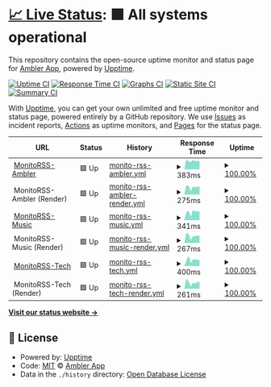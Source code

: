 # [📈 Live Status](https://discord.status.ambler.app): <!--live status--> **🟩 All systems operational**

This repository contains the open-source uptime monitor and status page for [Ambler App](https://discord.status.ambler.app), powered by [Upptime](https://github.com/upptime/upptime).

[![Uptime CI](https://github.com/amblerapp/status-discord/workflows/Uptime%20CI/badge.svg)](https://github.com/amblerapp/status-discord/actions?query=workflow%3A%22Uptime+CI%22)
[![Response Time CI](https://github.com/amblerapp/status-discord/workflows/Response%20Time%20CI/badge.svg)](https://github.com/amblerapp/status-discord/actions?query=workflow%3A%22Response+Time+CI%22)
[![Graphs CI](https://github.com/amblerapp/status-discord/workflows/Graphs%20CI/badge.svg)](https://github.com/amblerapp/status-discord/actions?query=workflow%3A%22Graphs+CI%22)
[![Static Site CI](https://github.com/amblerapp/status-discord/workflows/Static%20Site%20CI/badge.svg)](https://github.com/amblerapp/status-discord/actions?query=workflow%3A%22Static+Site+CI%22)
[![Summary CI](https://github.com/amblerapp/status-discord/workflows/Summary%20CI/badge.svg)](https://github.com/amblerapp/status-discord/actions?query=workflow%3A%22Summary+CI%22)

With [Upptime](https://upptime.js.org), you can get your own unlimited and free uptime monitor and status page, powered entirely by a GitHub repository. We use [Issues](https://github.com/amblerapp/status-discord/issues) as incident reports, [Actions](https://github.com/amblerapp/status-discord/actions) as uptime monitors, and [Pages](https://discord.status.ambler.app) for the status page.

<!--start: status pages-->
<!-- This summary is generated by Upptime (https://github.com/upptime/upptime) -->
<!-- Do not edit this manually, your changes will be overwritten -->
<!-- prettier-ignore -->
| URL | Status | History | Response Time | Uptime |
| --- | ------ | ------- | ------------- | ------ |
| <img alt="" src="https://icons.duckduckgo.com/ip3/monitorss.ambler.app.ico" height="13"> [MonitoRSS-Ambler](https://monitorss.ambler.app/) | 🟩 Up | [monito-rss-ambler.yml](https://github.com/amblerapp/status-discord/commits/HEAD/history/monito-rss-ambler.yml) | <details><summary><img alt="Response time graph" src="./graphs/monito-rss-ambler/response-time-week.png" height="20"> 383ms</summary><br><a href="https://discord.status.ambler.app/history/monito-rss-ambler"><img alt="Response time 419" src="https://img.shields.io/endpoint?url=https%3A%2F%2Fraw.githubusercontent.com%2Famblerapp%2Fstatus-discord%2FHEAD%2Fapi%2Fmonito-rss-ambler%2Fresponse-time.json"></a><br><a href="https://discord.status.ambler.app/history/monito-rss-ambler"><img alt="24-hour response time 264" src="https://img.shields.io/endpoint?url=https%3A%2F%2Fraw.githubusercontent.com%2Famblerapp%2Fstatus-discord%2FHEAD%2Fapi%2Fmonito-rss-ambler%2Fresponse-time-day.json"></a><br><a href="https://discord.status.ambler.app/history/monito-rss-ambler"><img alt="7-day response time 383" src="https://img.shields.io/endpoint?url=https%3A%2F%2Fraw.githubusercontent.com%2Famblerapp%2Fstatus-discord%2FHEAD%2Fapi%2Fmonito-rss-ambler%2Fresponse-time-week.json"></a><br><a href="https://discord.status.ambler.app/history/monito-rss-ambler"><img alt="30-day response time 419" src="https://img.shields.io/endpoint?url=https%3A%2F%2Fraw.githubusercontent.com%2Famblerapp%2Fstatus-discord%2FHEAD%2Fapi%2Fmonito-rss-ambler%2Fresponse-time-month.json"></a><br><a href="https://discord.status.ambler.app/history/monito-rss-ambler"><img alt="1-year response time 419" src="https://img.shields.io/endpoint?url=https%3A%2F%2Fraw.githubusercontent.com%2Famblerapp%2Fstatus-discord%2FHEAD%2Fapi%2Fmonito-rss-ambler%2Fresponse-time-year.json"></a></details> | <details><summary><a href="https://discord.status.ambler.app/history/monito-rss-ambler">100.00%</a></summary><a href="https://discord.status.ambler.app/history/monito-rss-ambler"><img alt="All-time uptime 91.29%" src="https://img.shields.io/endpoint?url=https%3A%2F%2Fraw.githubusercontent.com%2Famblerapp%2Fstatus-discord%2FHEAD%2Fapi%2Fmonito-rss-ambler%2Fuptime.json"></a><br><a href="https://discord.status.ambler.app/history/monito-rss-ambler"><img alt="24-hour uptime 100.00%" src="https://img.shields.io/endpoint?url=https%3A%2F%2Fraw.githubusercontent.com%2Famblerapp%2Fstatus-discord%2FHEAD%2Fapi%2Fmonito-rss-ambler%2Fuptime-day.json"></a><br><a href="https://discord.status.ambler.app/history/monito-rss-ambler"><img alt="7-day uptime 100.00%" src="https://img.shields.io/endpoint?url=https%3A%2F%2Fraw.githubusercontent.com%2Famblerapp%2Fstatus-discord%2FHEAD%2Fapi%2Fmonito-rss-ambler%2Fuptime-week.json"></a><br><a href="https://discord.status.ambler.app/history/monito-rss-ambler"><img alt="30-day uptime 91.29%" src="https://img.shields.io/endpoint?url=https%3A%2F%2Fraw.githubusercontent.com%2Famblerapp%2Fstatus-discord%2FHEAD%2Fapi%2Fmonito-rss-ambler%2Fuptime-month.json"></a><br><a href="https://discord.status.ambler.app/history/monito-rss-ambler"><img alt="1-year uptime 91.29%" src="https://img.shields.io/endpoint?url=https%3A%2F%2Fraw.githubusercontent.com%2Famblerapp%2Fstatus-discord%2FHEAD%2Fapi%2Fmonito-rss-ambler%2Fuptime-year.json"></a></details>
| <img alt="" src="https://icons.duckduckgo.com/ip3/null.ico" height="13"> MonitoRSS-Ambler (Render) | 🟩 Up | [monito-rss-ambler-render.yml](https://github.com/amblerapp/status-discord/commits/HEAD/history/monito-rss-ambler-render.yml) | <details><summary><img alt="Response time graph" src="./graphs/monito-rss-ambler-render/response-time-week.png" height="20"> 275ms</summary><br><a href="https://discord.status.ambler.app/history/monito-rss-ambler-render"><img alt="Response time 308" src="https://img.shields.io/endpoint?url=https%3A%2F%2Fraw.githubusercontent.com%2Famblerapp%2Fstatus-discord%2FHEAD%2Fapi%2Fmonito-rss-ambler-render%2Fresponse-time.json"></a><br><a href="https://discord.status.ambler.app/history/monito-rss-ambler-render"><img alt="24-hour response time 261" src="https://img.shields.io/endpoint?url=https%3A%2F%2Fraw.githubusercontent.com%2Famblerapp%2Fstatus-discord%2FHEAD%2Fapi%2Fmonito-rss-ambler-render%2Fresponse-time-day.json"></a><br><a href="https://discord.status.ambler.app/history/monito-rss-ambler-render"><img alt="7-day response time 275" src="https://img.shields.io/endpoint?url=https%3A%2F%2Fraw.githubusercontent.com%2Famblerapp%2Fstatus-discord%2FHEAD%2Fapi%2Fmonito-rss-ambler-render%2Fresponse-time-week.json"></a><br><a href="https://discord.status.ambler.app/history/monito-rss-ambler-render"><img alt="30-day response time 308" src="https://img.shields.io/endpoint?url=https%3A%2F%2Fraw.githubusercontent.com%2Famblerapp%2Fstatus-discord%2FHEAD%2Fapi%2Fmonito-rss-ambler-render%2Fresponse-time-month.json"></a><br><a href="https://discord.status.ambler.app/history/monito-rss-ambler-render"><img alt="1-year response time 308" src="https://img.shields.io/endpoint?url=https%3A%2F%2Fraw.githubusercontent.com%2Famblerapp%2Fstatus-discord%2FHEAD%2Fapi%2Fmonito-rss-ambler-render%2Fresponse-time-year.json"></a></details> | <details><summary><a href="https://discord.status.ambler.app/history/monito-rss-ambler-render">100.00%</a></summary><a href="https://discord.status.ambler.app/history/monito-rss-ambler-render"><img alt="All-time uptime 91.29%" src="https://img.shields.io/endpoint?url=https%3A%2F%2Fraw.githubusercontent.com%2Famblerapp%2Fstatus-discord%2FHEAD%2Fapi%2Fmonito-rss-ambler-render%2Fuptime.json"></a><br><a href="https://discord.status.ambler.app/history/monito-rss-ambler-render"><img alt="24-hour uptime 100.00%" src="https://img.shields.io/endpoint?url=https%3A%2F%2Fraw.githubusercontent.com%2Famblerapp%2Fstatus-discord%2FHEAD%2Fapi%2Fmonito-rss-ambler-render%2Fuptime-day.json"></a><br><a href="https://discord.status.ambler.app/history/monito-rss-ambler-render"><img alt="7-day uptime 100.00%" src="https://img.shields.io/endpoint?url=https%3A%2F%2Fraw.githubusercontent.com%2Famblerapp%2Fstatus-discord%2FHEAD%2Fapi%2Fmonito-rss-ambler-render%2Fuptime-week.json"></a><br><a href="https://discord.status.ambler.app/history/monito-rss-ambler-render"><img alt="30-day uptime 91.29%" src="https://img.shields.io/endpoint?url=https%3A%2F%2Fraw.githubusercontent.com%2Famblerapp%2Fstatus-discord%2FHEAD%2Fapi%2Fmonito-rss-ambler-render%2Fuptime-month.json"></a><br><a href="https://discord.status.ambler.app/history/monito-rss-ambler-render"><img alt="1-year uptime 91.29%" src="https://img.shields.io/endpoint?url=https%3A%2F%2Fraw.githubusercontent.com%2Famblerapp%2Fstatus-discord%2FHEAD%2Fapi%2Fmonito-rss-ambler-render%2Fuptime-year.json"></a></details>
| <img alt="" src="https://icons.duckduckgo.com/ip3/music-rss.ambler.app.ico" height="13"> [MonitoRSS-Music](https://music-rss.ambler.app/) | 🟩 Up | [monito-rss-music.yml](https://github.com/amblerapp/status-discord/commits/HEAD/history/monito-rss-music.yml) | <details><summary><img alt="Response time graph" src="./graphs/monito-rss-music/response-time-week.png" height="20"> 341ms</summary><br><a href="https://discord.status.ambler.app/history/monito-rss-music"><img alt="Response time 385" src="https://img.shields.io/endpoint?url=https%3A%2F%2Fraw.githubusercontent.com%2Famblerapp%2Fstatus-discord%2FHEAD%2Fapi%2Fmonito-rss-music%2Fresponse-time.json"></a><br><a href="https://discord.status.ambler.app/history/monito-rss-music"><img alt="24-hour response time 210" src="https://img.shields.io/endpoint?url=https%3A%2F%2Fraw.githubusercontent.com%2Famblerapp%2Fstatus-discord%2FHEAD%2Fapi%2Fmonito-rss-music%2Fresponse-time-day.json"></a><br><a href="https://discord.status.ambler.app/history/monito-rss-music"><img alt="7-day response time 341" src="https://img.shields.io/endpoint?url=https%3A%2F%2Fraw.githubusercontent.com%2Famblerapp%2Fstatus-discord%2FHEAD%2Fapi%2Fmonito-rss-music%2Fresponse-time-week.json"></a><br><a href="https://discord.status.ambler.app/history/monito-rss-music"><img alt="30-day response time 385" src="https://img.shields.io/endpoint?url=https%3A%2F%2Fraw.githubusercontent.com%2Famblerapp%2Fstatus-discord%2FHEAD%2Fapi%2Fmonito-rss-music%2Fresponse-time-month.json"></a><br><a href="https://discord.status.ambler.app/history/monito-rss-music"><img alt="1-year response time 385" src="https://img.shields.io/endpoint?url=https%3A%2F%2Fraw.githubusercontent.com%2Famblerapp%2Fstatus-discord%2FHEAD%2Fapi%2Fmonito-rss-music%2Fresponse-time-year.json"></a></details> | <details><summary><a href="https://discord.status.ambler.app/history/monito-rss-music">100.00%</a></summary><a href="https://discord.status.ambler.app/history/monito-rss-music"><img alt="All-time uptime 100.00%" src="https://img.shields.io/endpoint?url=https%3A%2F%2Fraw.githubusercontent.com%2Famblerapp%2Fstatus-discord%2FHEAD%2Fapi%2Fmonito-rss-music%2Fuptime.json"></a><br><a href="https://discord.status.ambler.app/history/monito-rss-music"><img alt="24-hour uptime 100.00%" src="https://img.shields.io/endpoint?url=https%3A%2F%2Fraw.githubusercontent.com%2Famblerapp%2Fstatus-discord%2FHEAD%2Fapi%2Fmonito-rss-music%2Fuptime-day.json"></a><br><a href="https://discord.status.ambler.app/history/monito-rss-music"><img alt="7-day uptime 100.00%" src="https://img.shields.io/endpoint?url=https%3A%2F%2Fraw.githubusercontent.com%2Famblerapp%2Fstatus-discord%2FHEAD%2Fapi%2Fmonito-rss-music%2Fuptime-week.json"></a><br><a href="https://discord.status.ambler.app/history/monito-rss-music"><img alt="30-day uptime 100.00%" src="https://img.shields.io/endpoint?url=https%3A%2F%2Fraw.githubusercontent.com%2Famblerapp%2Fstatus-discord%2FHEAD%2Fapi%2Fmonito-rss-music%2Fuptime-month.json"></a><br><a href="https://discord.status.ambler.app/history/monito-rss-music"><img alt="1-year uptime 100.00%" src="https://img.shields.io/endpoint?url=https%3A%2F%2Fraw.githubusercontent.com%2Famblerapp%2Fstatus-discord%2FHEAD%2Fapi%2Fmonito-rss-music%2Fuptime-year.json"></a></details>
| <img alt="" src="https://icons.duckduckgo.com/ip3/null.ico" height="13"> MonitoRSS-Music (Render) | 🟩 Up | [monito-rss-music-render.yml](https://github.com/amblerapp/status-discord/commits/HEAD/history/monito-rss-music-render.yml) | <details><summary><img alt="Response time graph" src="./graphs/monito-rss-music-render/response-time-week.png" height="20"> 267ms</summary><br><a href="https://discord.status.ambler.app/history/monito-rss-music-render"><img alt="Response time 313" src="https://img.shields.io/endpoint?url=https%3A%2F%2Fraw.githubusercontent.com%2Famblerapp%2Fstatus-discord%2FHEAD%2Fapi%2Fmonito-rss-music-render%2Fresponse-time.json"></a><br><a href="https://discord.status.ambler.app/history/monito-rss-music-render"><img alt="24-hour response time 149" src="https://img.shields.io/endpoint?url=https%3A%2F%2Fraw.githubusercontent.com%2Famblerapp%2Fstatus-discord%2FHEAD%2Fapi%2Fmonito-rss-music-render%2Fresponse-time-day.json"></a><br><a href="https://discord.status.ambler.app/history/monito-rss-music-render"><img alt="7-day response time 267" src="https://img.shields.io/endpoint?url=https%3A%2F%2Fraw.githubusercontent.com%2Famblerapp%2Fstatus-discord%2FHEAD%2Fapi%2Fmonito-rss-music-render%2Fresponse-time-week.json"></a><br><a href="https://discord.status.ambler.app/history/monito-rss-music-render"><img alt="30-day response time 313" src="https://img.shields.io/endpoint?url=https%3A%2F%2Fraw.githubusercontent.com%2Famblerapp%2Fstatus-discord%2FHEAD%2Fapi%2Fmonito-rss-music-render%2Fresponse-time-month.json"></a><br><a href="https://discord.status.ambler.app/history/monito-rss-music-render"><img alt="1-year response time 313" src="https://img.shields.io/endpoint?url=https%3A%2F%2Fraw.githubusercontent.com%2Famblerapp%2Fstatus-discord%2FHEAD%2Fapi%2Fmonito-rss-music-render%2Fresponse-time-year.json"></a></details> | <details><summary><a href="https://discord.status.ambler.app/history/monito-rss-music-render">100.00%</a></summary><a href="https://discord.status.ambler.app/history/monito-rss-music-render"><img alt="All-time uptime 100.00%" src="https://img.shields.io/endpoint?url=https%3A%2F%2Fraw.githubusercontent.com%2Famblerapp%2Fstatus-discord%2FHEAD%2Fapi%2Fmonito-rss-music-render%2Fuptime.json"></a><br><a href="https://discord.status.ambler.app/history/monito-rss-music-render"><img alt="24-hour uptime 100.00%" src="https://img.shields.io/endpoint?url=https%3A%2F%2Fraw.githubusercontent.com%2Famblerapp%2Fstatus-discord%2FHEAD%2Fapi%2Fmonito-rss-music-render%2Fuptime-day.json"></a><br><a href="https://discord.status.ambler.app/history/monito-rss-music-render"><img alt="7-day uptime 100.00%" src="https://img.shields.io/endpoint?url=https%3A%2F%2Fraw.githubusercontent.com%2Famblerapp%2Fstatus-discord%2FHEAD%2Fapi%2Fmonito-rss-music-render%2Fuptime-week.json"></a><br><a href="https://discord.status.ambler.app/history/monito-rss-music-render"><img alt="30-day uptime 100.00%" src="https://img.shields.io/endpoint?url=https%3A%2F%2Fraw.githubusercontent.com%2Famblerapp%2Fstatus-discord%2FHEAD%2Fapi%2Fmonito-rss-music-render%2Fuptime-month.json"></a><br><a href="https://discord.status.ambler.app/history/monito-rss-music-render"><img alt="1-year uptime 100.00%" src="https://img.shields.io/endpoint?url=https%3A%2F%2Fraw.githubusercontent.com%2Famblerapp%2Fstatus-discord%2FHEAD%2Fapi%2Fmonito-rss-music-render%2Fuptime-year.json"></a></details>
| <img alt="" src="https://icons.duckduckgo.com/ip3/tech-rss.ambler.app.ico" height="13"> [MonitoRSS-Tech](https://tech-rss.ambler.app/) | 🟩 Up | [monito-rss-tech.yml](https://github.com/amblerapp/status-discord/commits/HEAD/history/monito-rss-tech.yml) | <details><summary><img alt="Response time graph" src="./graphs/monito-rss-tech/response-time-week.png" height="20"> 400ms</summary><br><a href="https://discord.status.ambler.app/history/monito-rss-tech"><img alt="Response time 389" src="https://img.shields.io/endpoint?url=https%3A%2F%2Fraw.githubusercontent.com%2Famblerapp%2Fstatus-discord%2FHEAD%2Fapi%2Fmonito-rss-tech%2Fresponse-time.json"></a><br><a href="https://discord.status.ambler.app/history/monito-rss-tech"><img alt="24-hour response time 230" src="https://img.shields.io/endpoint?url=https%3A%2F%2Fraw.githubusercontent.com%2Famblerapp%2Fstatus-discord%2FHEAD%2Fapi%2Fmonito-rss-tech%2Fresponse-time-day.json"></a><br><a href="https://discord.status.ambler.app/history/monito-rss-tech"><img alt="7-day response time 400" src="https://img.shields.io/endpoint?url=https%3A%2F%2Fraw.githubusercontent.com%2Famblerapp%2Fstatus-discord%2FHEAD%2Fapi%2Fmonito-rss-tech%2Fresponse-time-week.json"></a><br><a href="https://discord.status.ambler.app/history/monito-rss-tech"><img alt="30-day response time 389" src="https://img.shields.io/endpoint?url=https%3A%2F%2Fraw.githubusercontent.com%2Famblerapp%2Fstatus-discord%2FHEAD%2Fapi%2Fmonito-rss-tech%2Fresponse-time-month.json"></a><br><a href="https://discord.status.ambler.app/history/monito-rss-tech"><img alt="1-year response time 389" src="https://img.shields.io/endpoint?url=https%3A%2F%2Fraw.githubusercontent.com%2Famblerapp%2Fstatus-discord%2FHEAD%2Fapi%2Fmonito-rss-tech%2Fresponse-time-year.json"></a></details> | <details><summary><a href="https://discord.status.ambler.app/history/monito-rss-tech">100.00%</a></summary><a href="https://discord.status.ambler.app/history/monito-rss-tech"><img alt="All-time uptime 100.00%" src="https://img.shields.io/endpoint?url=https%3A%2F%2Fraw.githubusercontent.com%2Famblerapp%2Fstatus-discord%2FHEAD%2Fapi%2Fmonito-rss-tech%2Fuptime.json"></a><br><a href="https://discord.status.ambler.app/history/monito-rss-tech"><img alt="24-hour uptime 100.00%" src="https://img.shields.io/endpoint?url=https%3A%2F%2Fraw.githubusercontent.com%2Famblerapp%2Fstatus-discord%2FHEAD%2Fapi%2Fmonito-rss-tech%2Fuptime-day.json"></a><br><a href="https://discord.status.ambler.app/history/monito-rss-tech"><img alt="7-day uptime 100.00%" src="https://img.shields.io/endpoint?url=https%3A%2F%2Fraw.githubusercontent.com%2Famblerapp%2Fstatus-discord%2FHEAD%2Fapi%2Fmonito-rss-tech%2Fuptime-week.json"></a><br><a href="https://discord.status.ambler.app/history/monito-rss-tech"><img alt="30-day uptime 100.00%" src="https://img.shields.io/endpoint?url=https%3A%2F%2Fraw.githubusercontent.com%2Famblerapp%2Fstatus-discord%2FHEAD%2Fapi%2Fmonito-rss-tech%2Fuptime-month.json"></a><br><a href="https://discord.status.ambler.app/history/monito-rss-tech"><img alt="1-year uptime 100.00%" src="https://img.shields.io/endpoint?url=https%3A%2F%2Fraw.githubusercontent.com%2Famblerapp%2Fstatus-discord%2FHEAD%2Fapi%2Fmonito-rss-tech%2Fuptime-year.json"></a></details>
| <img alt="" src="https://icons.duckduckgo.com/ip3/null.ico" height="13"> MonitoRSS-Tech (Render) | 🟩 Up | [monito-rss-tech-render.yml](https://github.com/amblerapp/status-discord/commits/HEAD/history/monito-rss-tech-render.yml) | <details><summary><img alt="Response time graph" src="./graphs/monito-rss-tech-render/response-time-week.png" height="20"> 261ms</summary><br><a href="https://discord.status.ambler.app/history/monito-rss-tech-render"><img alt="Response time 322" src="https://img.shields.io/endpoint?url=https%3A%2F%2Fraw.githubusercontent.com%2Famblerapp%2Fstatus-discord%2FHEAD%2Fapi%2Fmonito-rss-tech-render%2Fresponse-time.json"></a><br><a href="https://discord.status.ambler.app/history/monito-rss-tech-render"><img alt="24-hour response time 151" src="https://img.shields.io/endpoint?url=https%3A%2F%2Fraw.githubusercontent.com%2Famblerapp%2Fstatus-discord%2FHEAD%2Fapi%2Fmonito-rss-tech-render%2Fresponse-time-day.json"></a><br><a href="https://discord.status.ambler.app/history/monito-rss-tech-render"><img alt="7-day response time 261" src="https://img.shields.io/endpoint?url=https%3A%2F%2Fraw.githubusercontent.com%2Famblerapp%2Fstatus-discord%2FHEAD%2Fapi%2Fmonito-rss-tech-render%2Fresponse-time-week.json"></a><br><a href="https://discord.status.ambler.app/history/monito-rss-tech-render"><img alt="30-day response time 322" src="https://img.shields.io/endpoint?url=https%3A%2F%2Fraw.githubusercontent.com%2Famblerapp%2Fstatus-discord%2FHEAD%2Fapi%2Fmonito-rss-tech-render%2Fresponse-time-month.json"></a><br><a href="https://discord.status.ambler.app/history/monito-rss-tech-render"><img alt="1-year response time 322" src="https://img.shields.io/endpoint?url=https%3A%2F%2Fraw.githubusercontent.com%2Famblerapp%2Fstatus-discord%2FHEAD%2Fapi%2Fmonito-rss-tech-render%2Fresponse-time-year.json"></a></details> | <details><summary><a href="https://discord.status.ambler.app/history/monito-rss-tech-render">100.00%</a></summary><a href="https://discord.status.ambler.app/history/monito-rss-tech-render"><img alt="All-time uptime 100.00%" src="https://img.shields.io/endpoint?url=https%3A%2F%2Fraw.githubusercontent.com%2Famblerapp%2Fstatus-discord%2FHEAD%2Fapi%2Fmonito-rss-tech-render%2Fuptime.json"></a><br><a href="https://discord.status.ambler.app/history/monito-rss-tech-render"><img alt="24-hour uptime 100.00%" src="https://img.shields.io/endpoint?url=https%3A%2F%2Fraw.githubusercontent.com%2Famblerapp%2Fstatus-discord%2FHEAD%2Fapi%2Fmonito-rss-tech-render%2Fuptime-day.json"></a><br><a href="https://discord.status.ambler.app/history/monito-rss-tech-render"><img alt="7-day uptime 100.00%" src="https://img.shields.io/endpoint?url=https%3A%2F%2Fraw.githubusercontent.com%2Famblerapp%2Fstatus-discord%2FHEAD%2Fapi%2Fmonito-rss-tech-render%2Fuptime-week.json"></a><br><a href="https://discord.status.ambler.app/history/monito-rss-tech-render"><img alt="30-day uptime 100.00%" src="https://img.shields.io/endpoint?url=https%3A%2F%2Fraw.githubusercontent.com%2Famblerapp%2Fstatus-discord%2FHEAD%2Fapi%2Fmonito-rss-tech-render%2Fuptime-month.json"></a><br><a href="https://discord.status.ambler.app/history/monito-rss-tech-render"><img alt="1-year uptime 100.00%" src="https://img.shields.io/endpoint?url=https%3A%2F%2Fraw.githubusercontent.com%2Famblerapp%2Fstatus-discord%2FHEAD%2Fapi%2Fmonito-rss-tech-render%2Fuptime-year.json"></a></details>

<!--end: status pages-->

[**Visit our status website →**](https://discord.status.ambler.app)

## 📄 License

- Powered by: [Upptime](https://github.com/upptime/upptime)
- Code: [MIT](./LICENSE) © [Ambler App](https://discord.status.ambler.app)
- Data in the `./history` directory: [Open Database License](https://opendatacommons.org/licenses/odbl/1-0/)
